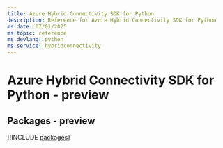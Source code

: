 ```yaml
---
title: Azure Hybrid Connectivity SDK for Python
description: Reference for Azure Hybrid Connectivity SDK for Python
ms.date: 07/01/2025
ms.topic: reference
ms.devlang: python
ms.service: hybridconnectivity
---
```

# Azure Hybrid Connectivity SDK for Python - preview
## Packages - preview
[!INCLUDE [packages](hybrid-connectivity-index.md)]